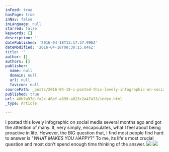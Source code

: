```yaml
---
inFeed: true
hasPage: true
inNav: false
inLanguage: null
starred: false
keywords: []
description: ''
datePublished: '2016-04-18T13:17:37.996Z'
dateModified: '2016-04-18T08:30:15.846Z'
title: ''
author: []
authors: []
publisher:
  name: null
  domain: null
  url: null
  favicon: null
sourcePath: _posts/2016-04-18-i-posted-this-lovely-infographic-on-social-media-several-mon.md
published: true
url: 40b7a97d-fa2c-46ef-a899-a023c2a47a33/index.html
_type: Article

---
```

I posted this lovely infographic on social media several months ago and got the attention of many. It, very simply, encapsulates, what I feel about being proactive in life. However, the BIG question that, I find most people find hard to answer is "_WHAT MAKES YOU HAPPY_?" To me, its life's most crucial question and most don't spend enough time thinking of the answer.
![](https://the-grid-user-content.s3-us-west-2.amazonaws.com/22dc1a6d-8b53-4f12-99a1-7832aa3b21ba.jpg)
![](https://the-grid-user-content.s3-us-west-2.amazonaws.com/f807f4b8-3911-45dc-9817-6b8a6e97dbb3.jpg)